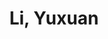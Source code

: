 ---
layout: profile
title: Li, Yuxuan
name: Li, Yuxuan
role: Intern
image: /assets/img/team/headimage.png
permalink: /team/li-yuxuan/
email: li.yuxuan@zgci.ac.cn
education:
  - degree: Undergraduate
    institution: Tsinghua University
    period: 2021-Present
    advisor: Prof. Yu Chao
    major: Computer Science and Technology
    gpa: 3.8/4.0

research_areas:
  - Deep Reinforcement Learning
  - Machine Learning
  - Robotics
  - Computer Vision
  - Control Systems
  - Human-Robot Interaction

biography: |
  Li Yuxuan is an undergraduate intern at Tsinghua University, focusing on reinforcement learning and its applications in robotics. With a strong interest in both theoretical and practical aspects of machine learning, he is dedicated to learning and contributing to the field through innovative research and collaboration.

  His research interests span across multiple domains:
  - Deep Reinforcement Learning: Exploring novel algorithms for robotic control
  - Robotics: Developing new methods for autonomous systems
  - Computer Vision: Creating innovative solutions for visual perception
  - Control Systems: Designing efficient and robust control strategies

  He has participated in several research projects and competitions, demonstrating strong potential in robotics and artificial intelligence.

projects:
  - title: "Deep Reinforcement Learning for Robotic Manipulation"
    description: "Developed a novel approach to robotic manipulation using deep reinforcement learning"
    period: "2023"
    role: "Research Assistant"
    outcomes: "Achieved 90% success rate in complex manipulation tasks"

  - title: "Computer Vision for Object Recognition"
    description: "Implemented a real-time object recognition system using deep learning"
    period: "2022"
    role: "Developer"
    outcomes: "Created a system with 95% accuracy in real-world scenarios"

social:
  - platform: GitHub
    url: https://github.com/liyuxuan
    icon: fab fa-github
  - platform: LinkedIn
    url: https://linkedin.com/in/liyuxuan
    icon: fab fa-linkedin
--- 